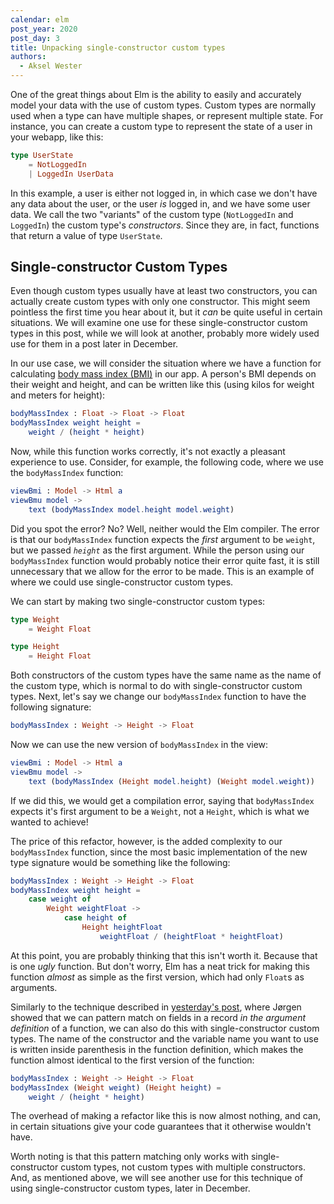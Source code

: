 ```yaml
---
calendar: elm
post_year: 2020
post_day: 3
title: Unpacking single-constructor custom types
authors:
  - Aksel Wester
---
```

One of the great things about Elm is the ability to easily and accurately model your data with the use of custom types. Custom types are normally used when a type can have multiple shapes, or represent multiple state. For instance, you can create a custom type to represent the state of a user in your webapp, like this:

```elm
type UserState
    = NotLoggedIn
    | LoggedIn UserData
```

In this example, a user is either not logged in, in which case we don't have any data about the user, or the user _is_ logged in, and we have some user data. We call the two "variants" of the custom type (`NotLoggedIn` and `LoggedIn`) the custom type's _constructors_. Since they are, in fact, functions that return a value of type `UserState`.

## Single-constructor Custom Types

Even though custom types usually have at least two constructors, you can actually create custom types with only one constructor. This might seem pointless the first time you hear about it, but it _can_ be quite useful in certain situations. We will examine one use for these single-constructor custom types in this post, while we will look at another, probably more widely used use for them in a post later in December.

In our use case, we will consider the situation where we have a function for calculating [body mass index (BMI)](https://en.wikipedia.org/wiki/Body_mass_index) in our app. A person's BMI depends on their weight and height, and can be written like this (using kilos for weight and meters for height):

```elm
bodyMassIndex : Float -> Float -> Float
bodyMassIndex weight height =
    weight / (height * height)    
```

Now, while this function works correctly, it's not exactly a pleasant experience to use. Consider, for example, the following code, where we use the `bodyMassIndex` function:

```elm
viewBmi : Model -> Html a
viewBmu model ->
    text (bodyMassIndex model.height model.weight)
```

Did you spot the error? No? Well, neither would the Elm compiler. The error is that our `bodyMassIndex` function expects the _first_ argument to be `weight`, but we passed _`height`_  as the first argument. While the person using our `bodyMassIndex` function would probably notice their error quite fast, it is still unnecessary that we allow for the error to be made. This is an example of where we could use single-constructor custom types.

We can start by making two single-constructor custom types:

```elm
type Weight
    = Weight Float

type Height
    = Height Float
```

Both constructors of the custom types have the same name as the name of the custom type, which is normal to do with single-constructor custom types.
Next, let's say we change our `bodyMassIndex` function to have the following signature:

```elm
bodyMassIndex : Weight -> Height -> Float
```

Now we can use the new version of `bodyMassIndex` in the view:

```elm
viewBmi : Model -> Html a
viewBmu model ->
    text (bodyMassIndex (Height model.height) (Weight model.weight))
```

If we did this, we would get a compilation error, saying that `bodyMassIndex` expects it's first argument to be a `Weight`, not a `Height`, which is what we wanted to achieve!

The price of this refactor, however, is the added complexity to our `bodyMassIndex` function, since the most basic implementation of the new type signature would be something like the following:

```elm
bodyMassIndex : Weight -> Height -> Float
bodyMassIndex weight height =
    case weight of
        Weight weightFloat ->
            case height of
                Height heightFloat
                    weightFloat / (heightFloat * heightFloat)
```

At this point, you are probably thinking that this isn't worth it. Because that is one _ugly_ function. But don't worry, Elm has a neat trick for making this function _almost_ as simple as the first version, which had only `Float`s as arguments.

Similarly to the technique described in [yesterday's post](https://elm.christmas/2020/1), where Jørgen showed that we can pattern match on fields in a record _in the argument definition_ of a function, we can also do this with single-constructor custom types. The name of the constructor and the variable name you want to use is written inside parenthesis in the function definition, which makes the function almost identical to the first version of the function:

```elm
bodyMassIndex : Weight -> Height -> Float
bodyMassIndex (Weight weight) (Height height) =
    weight / (height * height)
```

The overhead of making a refactor like this is now almost nothing, and can, in certain situations give your code guarantees that it otherwise wouldn't have.

Worth noting is that this pattern matching only works with single-constructor custom types, not custom types with multiple constructors. And, as mentioned above, we will see another use for this technique of using single-constructor custom types, later in December.
